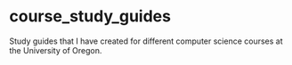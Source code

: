 # course_study_guides
Study guides that I have created for different computer science courses at the University of Oregon.
